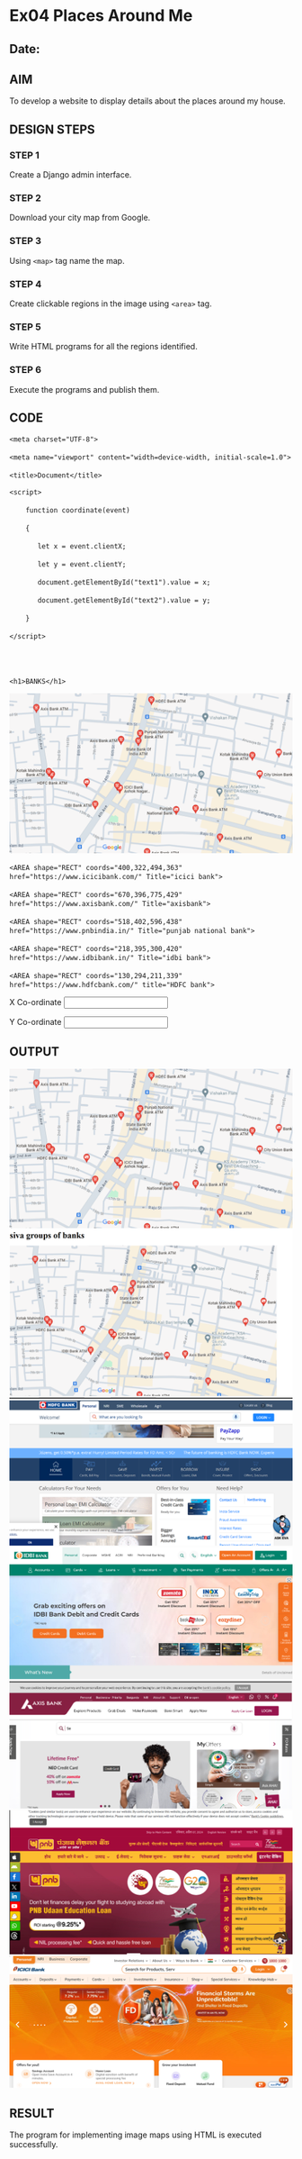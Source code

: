 # Ex04 Places Around Me
## Date: 

## AIM
To develop a website to display details about the places around my house.

## DESIGN STEPS

### STEP 1
Create a Django admin interface.

### STEP 2
Download your city map from Google.

### STEP 3
Using ```<map>``` tag name the map.

### STEP 4
Create clickable regions in the image using ```<area>``` tag.

### STEP 5
Write HTML programs for all the regions identified.

### STEP 6
Execute the programs and publish them.

## CODE


<!DOCTYPE html>

<html lang ="en">

<head>

    <meta charset="UTF-8">

    <meta name="viewport" content="width=device-width, initial-scale=1.0">

    <title>Document</title>

</head>

<body>

    <script>

        function coordinate(event) 

        {

           let x = event.clientX;

           let y = event.clientY;

           document.getElementById("text1").value = x;

           document.getElementById("text2").value = y;

        }

    </script>
    
    
    
    
    <h1>BANKS</h1>


    
<img src="img1.png" width="1000px" usemap="#MapNew" onmousemove="coordinate (event)"> <br>

<MAP name="MapNew">

    <AREA shape="RECT" coords="400,322,494,363" href="https://www.icicibank.com/" Title="icici bank">

    <AREA shape="RECT" coords="670,396,775,429" href="https://www.axisbank.com/" Title="axisbank">

    <AREA shape="RECT" coords="518,402,596,438" href="https://www.pnbindia.in/" Title="punjab national bank">

    <AREA shape="RECT" coords="218,395,300,420" href="https://www.idbibank.in/" Title="idbi bank">

    <AREA shape="RECT" coords="130,294,211,339" href="https://www.hdfcbank.com/" title="HDFC bank">
>
</MAP>

X Co-ordinate <input type="text" name="" id="text1">

Y Co-ordinate <input type="text" name="" id="text2">

</MAP>

</body>

</html>


## OUTPUT
![alt text](img1.png)
![alt text](img2.png)
![alt text](img3.png)
![alt text](img4.png)
![alt text](img5.png)
![alt text](img6.png)
![alt text](img7.png)

## RESULT

The program for implementing image maps using HTML is executed successfully.
